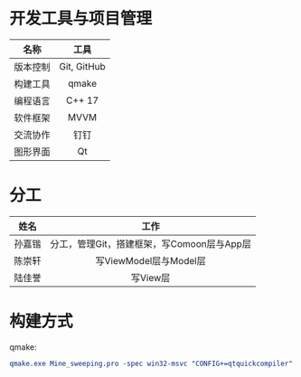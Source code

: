 # 开发工具与项目管理

|   名称   |    工具     |
| :------: | :---------: |
| 版本控制 | Git, GitHub |
| 构建工具 |    qmake    |
| 编程语言 |   C++ 17    |
| 软件框架 |    MVVM     |
| 交流协作 |    钉钉     |
| 图形界面 |     Qt      |

# 分工

|  姓名  |                    工作                    |
| :----: | :----------------------------------------: |
| 孙嘉锴 | 分工，管理Git，搭建框架，写Comoon层与App层 |
| 陈崇轩 |           写ViewModel层与Model层           |
| 陆佳誉 |                  写View层                  |

# 构建方式

qmake:

```cmake
qmake.exe Mine_sweeping.pro -spec win32-msvc "CONFIG+=qtquickcompiler"
```

